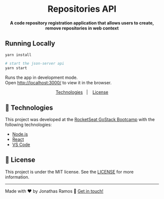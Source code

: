 <h1 align="center">
    Repositories API
</h1>

<h4 align="center">
  A code repository registration application that allows users to create, remove repositories in web context
</h4>

## Running Locally

```sh
yarn install

# start the json-server api
yarn start
```

Runs the app in development mode.<br>
Open [http://localhost:3000/](http://localhost:3000/repositories) to view it in the browser.

<p align="center">
  <a href="#rocket-technologies">Technologies</a>&nbsp;&nbsp;&nbsp;|&nbsp;&nbsp;&nbsp;
  <a href="#memo-license">License</a>
</p>

## :rocket: Technologies

This project was developed at the [RocketSeat GoStack Bootcamp](https://rocketseat.com.br/bootcamp) with the following technologies:

- [Node.js][nodejs]
- [React](https://pt-br.reactjs.org/)
- [VS Code][vc]

## :memo: License

This project is under the MIT license. See the [LICENSE](https://github.com/ograndej/desafio-conceitos-reactjs/blob/master/LICENSE) for more information.

---

Made with ♥ by Jonathas Ramos :wave: [Get in touch!](https://www.linkedin.com/in/jonathasramos/)

[nodejs]: https://nodejs.org/
[yarn]: https://yarnpkg.com/
[vc]: https://code.visualstudio.com/
[vceditconfig]: https://marketplace.visualstudio.com/items?itemName=EditorConfig.EditorConfig
[vceslint]: https://marketplace.visualstudio.com/items?itemName=dbaeumer.vscode-eslint
